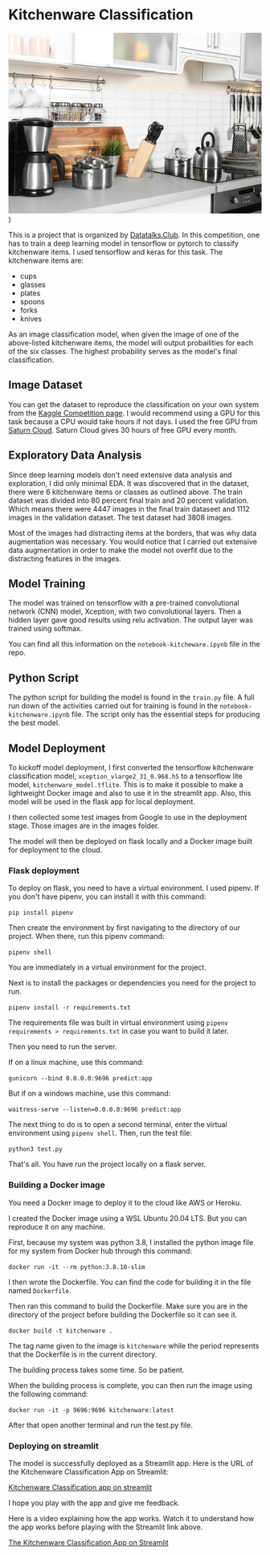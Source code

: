 # Kitchenware Classification

![Kitchenware items image](./images/kitchenware_image_full.jpg))

This is a project that is organized by [Datatalks.Club](https://datatalks.club/). In this competition, one has to train a deep learning model in tensorflow or pytorch to classify kitchenware items. I used tensorflow and keras for this task. The kitchenware items are:
- cups
- glasses
- plates
- spoons
- forks
- knives

As an image classification model, when given the image of one of the above-listed kitchenware items, the model will output probailities for each of the six classes. The highest probability serves as the model's final classification. 

## Image Dataset

You can get the dataset to reproduce the classification on your own system from the [Kaggle Competition page](https://www.kaggle.com/competitions/kitchenware-classification/overview). I would recommend using a GPU for this task because a CPU would take hours if not days. I used the free GPU from [Saturn Cloud](https://saturncloud.io/). Saturn Cloud gives 30 hours of free GPU every month. 

## Exploratory Data Analysis

Since deep learning models don't need extensive data analysis and exploration, I did only minimal EDA. It was discovered that in the dataset, there were 6 kitchenware items or classes as outlined above. The train dataset was divided into 80 percent final train and 20 percent validation. Which means there were 4447 images in the final train dataseet and 1112 images in the validation dataset. The test dataset had 3808 images. 

Most of the images had distracting items at the borders, that was why data augmentation was necessary. You would notice that I carried out extensive data augmentation in order to make the model not overfit due to the distracting features in the images. 

##  Model Training

The model was trained on tensorflow with a pre-trained convolutional network (CNN) model, Xception, with two convolutional layers. Then a hidden layer gave good results using relu activation. The output layer was trained using softmax. 

You can find all this information on the `notebook-kitcheware.ipynb` file in the repo.

## Python Script

The python script for building the model is found in the `train.py` file. A full run down of the activities carried out for training is found in the `notebook-kitchenware.ipynb` file. The script only has the essential steps for producing the best model. 

## Model Deployment

To kickoff model deployment, I first converted the tensorflow kitchenware classification model, `xception_vlarge2_31_0.968.h5` to a tensorflow lite model, `kitchenware_model.tflite`. This is to make it possible to make a lightweight Docker image and also to use it in the streamlit app. Also, this model will be used in the flask app for local deployment. 

I then collected some test images from Google to use in the deployment stage. Those images are in the images folder. 

The model will then be deployed on flask locally and a Docker image built for deployment to the cloud. 

### Flask deployment

To deploy on flask, you need to have a virtual environment. I used pipenv. If you don't have pipenv, you can install it with this command:

``` pip install pipenv ```

Then create the environment by first navigating to the directory of our project. When there, run this pipenv command:

``` pipenv shell ```

You are immediately in a virtual environment for the project. 

Next is to install the packages or dependencies you need for the project to run. 

``` pipenv install -r requirements.txt ```

The requirements file was built in virtual environment using `pipenv requirements > requirements.txt` in case you want to build it later. 

Then you need to run the server. 

If on a linux machine, use this command:

``` gunicorn --bind 0.0.0.0:9696 predict:app ``` 

But if on a windows machine, use this command:

``` waitress-serve --listen=0.0.0.0:9696 predict:app ```

The next thing to do is to open a second terminal, enter the virtual environment using ``` pipenv shell ```. Then, run the test file:

``` python3 test.py ```

That's all. You have run the project locally on a flask server. 

### Building a Docker image

You need a Docker image to deploy it to the cloud like AWS or Heroku. 

I created the Docker image using a WSL Ubuntu 20.04 LTS. But you can reproduce it on any machine. 

First, because my system was python 3.8, I installed the python image file for my system from Docker hub through this command:

``` docker run -it --rm python:3.8.10-slim ```

I then wrote the Dockerfile. You can find the code for building it in the file named ` Dockerfile `. 

Then ran this command to build the Dockerfile. Make sure you are in the directory of the project before building the Dockerfile so it can see it. 

``` docker build -t kitchenware . ```

The tag name given to the image is ` kitchenware ` while the period represents that the Dockerfile is in the current directory. 

The building process takes some time. So be patient. 

When the building process is complete, you can then run the image using the following command:

``` docker run -it -p 9696:9696 kitchenware:latest ```

After that open another terminal and run the test.py file. 

### Deploying on streamlit

The model is successfully deployed as a Streamlit app. Here is the URL of the Kitchenware Classification App on Streamlit:

[Kitchenware Classification app on streamlit](https://emekadavid-kitchenware-classification-streamlitapp-2peebx.streamlit.app/)

I hope you play with the app and give me feedback. 

Here is a video explaining how the app works. Watch it to understand how the app works before playing with the Streamlit link above. 

[The Kitchenware Classification App on Streamlit](https://www.youtube.com/watch?v=kZxDwe-il20)

